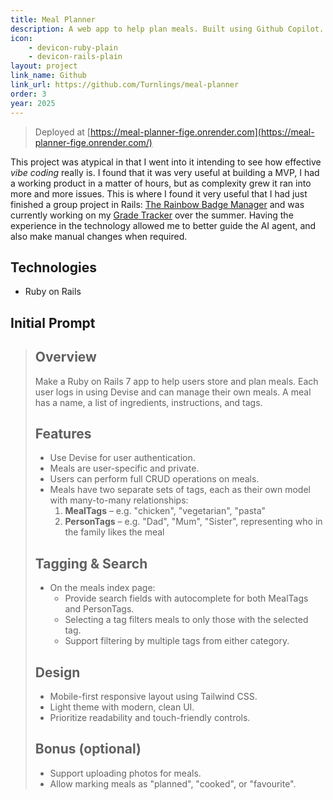 ```yaml
---
title: Meal Planner
description: A web app to help plan meals. Built using Github Copilot.
icon: 
    - devicon-ruby-plain
    - devicon-rails-plain
layout: project
link_name: Github
link_url: https://github.com/Turnlings/meal-planner
order: 3
year: 2025
---
```

> Deployed at [https://meal-planner-fige.onrender.com](https://meal-planner-fige.onrender.com/)

This project was atypical in that I went into it intending to see how effective *vibe coding* really is. I found that it was very useful at building a MVP, I had a working product in a matter of hours, but as complexity grew it ran into more and more issues. This is where I found it very useful that I had just finished a group project in Rails: [The Rainbow Badge Manager](./rainbows.html) and was currently working on my [Grade Tracker](./grade_tracker.html) over the summer. Having the experience in the technology allowed me to better guide the AI agent, and also make manual changes when required.

## Technologies
- Ruby on Rails

## Initial Prompt

> ## Overview  
> Make a Ruby on Rails 7 app to help users store and plan meals. Each user logs in using Devise and can manage their own meals. A meal has a name, a list of ingredients, instructions, and tags.  
>   
> ## Features  
> - Use Devise for user authentication.  
> - Meals are user-specific and private.  
> - Users can perform full CRUD operations on meals.  
> - Meals have two separate sets of tags, each as their own model with many-to-many relationships:  
>   1. **MealTags** – e.g. "chicken", "vegetarian", "pasta"  
>   2. **PersonTags** – e.g. "Dad", "Mum", "Sister", representing who in the family likes the meal  
>   
> ## Tagging & Search  
> - On the meals index page:  
>   - Provide search fields with autocomplete for both MealTags and PersonTags.  
>   - Selecting a tag filters meals to only those with the selected tag.  
>   - Support filtering by multiple tags from either category.  
>   
> ## Design  
> - Mobile-first responsive layout using Tailwind CSS.  
> - Light theme with modern, clean UI.  
> - Prioritize readability and touch-friendly controls.  
>   
> ## Bonus (optional)  
> - Support uploading photos for meals.  
> - Allow marking meals as "planned", "cooked", or "favourite".
